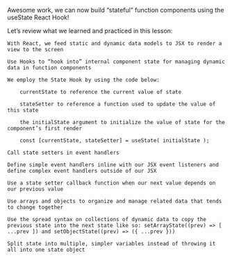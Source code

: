 Awesome work, we can now build “stateful” function components using the useState React Hook!

Let’s review what we learned and practiced in this lesson:

    With React, we feed static and dynamic data models to JSX to render a view to the screen

    Use Hooks to “hook into” internal component state for managing dynamic data in function components

    We employ the State Hook by using the code below:

        currentState to reference the current value of state

        stateSetter to reference a function used to update the value of this state

        the initialState argument to initialize the value of state for the component’s first render

        const [currentState, stateSetter] = useState( initialState );

    Call state setters in event handlers

    Define simple event handlers inline with our JSX event listeners and define complex event handlers outside of our JSX

    Use a state setter callback function when our next value depends on our previous value

    Use arrays and objects to organize and manage related data that tends to change together

    Use the spread syntax on collections of dynamic data to copy the previous state into the next state like so: setArrayState((prev) => [ ...prev ]) and setObjectState((prev) => ({ ...prev }))

    Split state into multiple, simpler variables instead of throwing it all into one state object


